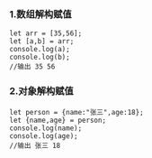 ### 1.数组解构赋值
```
let arr = [35,56];
let [a,b] = arr;
console.log(a);
console.log(b);
//输出 35 56
```

### 2.对象解构赋值
```
let person = {name:"张三",age:18};
let {name,age} = person;
console.log(name);
console.log(age);
//输出 张三 18
```